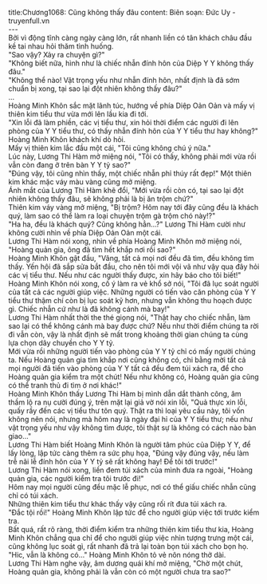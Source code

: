 title:Chương1068: Cũng không thấy đâu
content:
Biên soạn: Đức Uy - truyenfull.vn<br>---<br>Bởi vì động tĩnh càng ngày càng lớn, rất nhanh liền có tân khách châu đầu kề tai nhau hỏi thăm tình huống.<br>"Sao vậy? Xảy ra chuyện gì?"<br>"Không biết nữa, hình như là chiếc nhẫn đính hôn của Diệp Y Y không thấy đâu."<br>"Không thể nào! Vật trọng yếu như nhẫn đính hôn, nhất định là đã sớm chuẩn bị xong, tại sao lại đột nhiên không thấy đâu?"<br>...<br>Hoàng Minh Khôn sắc mặt lãnh túc, hướng về phía Diệp Oản Oản và mấy vị thiên kim tiểu thư vừa mới lên lầu kia đi tới.<br>"Xin lỗi đã làm phiền, các vị tiểu thư, xin hỏi thời điểm các người đi lên phòng của Y Y tiểu thư, có thấy nhẫn đính hôn của Y Y tiểu thư hay không?" Hoàng Minh Khôn khách khí dò hỏi.<br>Mấy vị thiên kim lắc đầu một cái, "Tôi cũng không chú ý nữa."<br>Lúc này, Lương Thi Hàm mở miệng nói, "Tôi có thấy, không phải mới vừa rồi vẫn còn đang ở trên bàn Y Y tỷ sao?"<br>"Đúng vậy, tôi cũng nhìn thấy, một chiếc nhẫn phỉ thúy rất đẹp!" Một thiên kim khác mặc váy màu vàng cũng mở miệng.<br>Ánh mắt của Lương Thi Hàm khẽ đổi, "Mới vừa rồi còn có, tại sao lại đột nhiên không thấy đâu, sẽ không phải là bị ăn trộm chứ?"<br>Thiên kim váy vàng mở miệng, "Bị trộm? Hôm nay tới đây cũng đều là khách quý, làm sao có thể làm ra loại chuyện trộm gà trộm chó này!?"<br>"Ha ha, đều là khách quý? Cũng không hẳn…?" Lương Thi Hàm cười như không cười nhìn về phía Diệp Oản Oản một cái.<br>Lương Thi Hàm nói xong, nhìn về phía Hoàng Minh Khôn mở miệng nói, "Hoàng quản gia, ông đã tìm hết khắp nơi rồi sao?"<br>Hoàng Minh Khôn gật đầu, "Vâng, tất cả mọi nơi đều đã tìm, đều không tìm thấy. Yến hội đã sắp sửa bắt đầu, cho nên tôi mới vội vã như vậy qua đây hỏi các vị tiểu thư. Nếu như các người thấy được, xin hãy báo cho tôi biết!"<br>Hoàng Minh Khôn nói xong, cố ý làm ra vẻ khổ sở nói, "Tôi đã lục soát người của tất cả các người giúp việc. Những người có tiến vào căn phòng của Y Y tiểu thư thậm chí còn bị lục soát kỹ hơn, nhưng vẫn không thu hoạch được gì. Chiếc nhẫn cứ như là đã không cánh mà bay!"<br>Lương Thi Hàm nhất thời the thé giọng nói, "Thật hay cho chiếc nhẫn, làm sao lại có thể không cánh mà bay được chứ? Nếu như thời điểm chúng ta rời đi vẫn còn, vậy là nhất định sẽ mất trong khoảng thời gian chúng ta cùng lựa chọn dây chuyền cho Y Y tỷ.<br>Mới vừa rồi những người tiến vào phòng của Y Y tỷ chỉ có mấy người chúng ta. Nếu Hoàng quản gia tìm khắp nơi cũng không có, chi bằng mời tất cả mọi người đã tiến vào phòng của Y Y tất cả đều đem túi xách ra, để cho Hoàng quản gia kiểm tra một chút! Nếu như không có, Hoàng quản gia cũng có thể tranh thủ đi tìm ở nơi khác!"<br>Hoàng Minh Khôn thấy Lương Thi Hàm bị mình dẫn dắt thành công, âm thầm lộ ra nụ cười đúng ý, trên mặt lại giả vờ nói xin lỗi, "Quả thực xin lỗi, quấy rầy đến các vị tiểu thư tôn quý. Thật ra thì loại yêu cầu này, tôi vốn không nên nói, nhưng mà hôm nay là ngày đại hỉ của Y Y tiểu thư; nếu như vật trọng yếu như vậy không tìm được, tôi thật sự là không có cách nào bàn giao..."<br>Lương Thi Hàm biết Hoàng Minh Khôn là người tâm phúc của Diệp Y Y, để lấy lòng, lập tức càng thêm ra sức phụ họa, "Đúng vậy đúng vậy, nếu làm trễ nãi lễ đính hôn của Y Y tỷ sẽ rất không hay! Để tôi tới trước!"<br>Lương Thi Hàm nói xong, liền đem túi xách của mình đưa ra ngoài, "Hoàng quản gia, các người kiểm tra tôi trước đi!"<br>Hôm nay mọi người cũng đều mặc lễ phục, nơi có thể giấu chiếc nhẫn cũng chỉ có túi xách.<br>Những thiên kim tiểu thư khác thấy vậy cũng rối rít đưa túi xách ra.<br>"Đắc tội rồi!" Hoàng Minh Khôn lập tức để cho người giúp việc tới trước kiểm tra.<br>Bất quá, rất rõ ràng, thời điểm kiểm tra những thiên kim tiểu thư kia, Hoàng Minh Khôn chẳng qua chỉ để cho người giúp việc nhìn tượng trưng một cái, cũng không lục soát gì, rất nhanh đã trả lại toàn bọn túi xách cho bọn họ.<br>"Hic, vẫn là không có..." Hoàng Minh Khôn tỏ vẻ nôn nóng thở dài.<br>Lương Thi Hàm nghe vậy, âm dương quái khí mở miệng, "Chờ một chút, Hoàng quản gia, không phải là vẫn còn có một người chưa tra sao?"